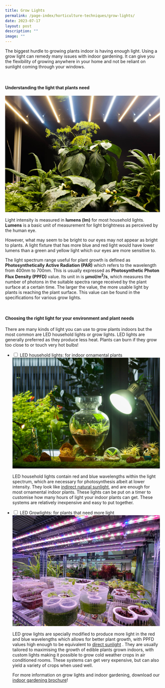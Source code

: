 ```yaml
---
title: Grow Lights
permalink: /page-index/horticulture-techniques/grow-lights/
date: 2023-07-17
layout: post
description: ""
image: ""
---
```

<section>
	<p>The biggest hurdle to growing plants indoor is having enough light. Using a grow light can remedy many issues with indoor gardening. It can give you the flexibility of growing anywhere in your home and not be reliant on sunlight coming through your windows. </p>
	<br>
</section>

<section>
	<h4>Understanding the light that plants need</h4>
	<img title="An indoor light growing setup to grow cold-weather crops. Photo by Jacqueline Chua." src="/images/Hardscapes/Growlight_JacChua.jpg">
	<p>Light intensity is measured in <b>lumens (lm)</b> for most household lights. <b>Lumens</b> is a basic unit of measurement for light brightness as perceived by the human eye.</p>
	<p>However, what may seem to be bright to our eyes may not appear as bright to plants. A light fixture that has more blue and red light would have lower lumens than a green and yellow light which our eyes are more sensitive to.</p>  
	<p>The light spectrum range useful for plant growth is defined as <b>Photosynthetically Active Radiation (PAR)</b> which refers to the wavelength from 400nm to 700nm. This is usually expressed as <b>Photosynthetic Photon Flux Density (PPFD)</b> value. Its unit in is <b>µmol/m<sup>2</sup>/s</b>, which measures the number of photons in the suitable spectra range received by the plant surface at a certain time. The larger the value, the more usable light by plants is reaching the plant surface. This value can be found in the specifications for various grow lights.</p>
	<br>
</section>

<section>
	<h4>Choosing the right light for your environment and plant needs</h4>
	<p>There are many kinds of light you can use to grow plants indoors but the most common are LED household lights or grow lights. LED lights are generally preferred as they produce less heat. Plants can burn if they grow too close to or touch very hot bulbs! </p>
	<ul class="jekyllcodex_accordion">
	<li><input type="checkbox" id="accordion1">
		<label for="accordion1">LED household lights: for indoor ornamental plants</label><div>
			<img title="An LED household light provides the equivalent of indirect natural sunlight, and is enough for most indoor ornamental plants. Photo by Jacqueline Chua." src="/images/Hardscapes/Growlight_JacChua%20(1).jpg">
	<p>LED household lights contain red and blue wavelengths within the light spectrum, which are necessary for photosynthesis albeit at lower intensity. They look like <a href="/page-index/horticulture-techniques/gauging-light/">indirect natural sunlight</a>, and are enough for most ornamental indoor plants. These lights can be put on a timer to customise how many hours of light your indoor plants can get. These systems are relatively inexpensive and easy to put together.</p>
		</div></li>
	<li><input type="checkbox" id="accordion2">
		<label for="accordion2">LED Growlights: for plants that need more light</label><div>
	<img title="Red, blue and white LED growlights to grow a variety of plants indoors. Photo by Jacqueline Chua." src="/images/Hardscapes/Growlight_JacChua%20(2).jpg">
	<p>LED grow lights are specially modified to produce more light in the red and blue wavelengths which allows for better plant growth, with PPFD values high enough to be equivalent to <a href="/page-index/horticulture-techniques/gauging-light/">direct sunlight</a> . They are usually tailored to maximising the growth of edible plants grown indoors, with custom lights making it possible to grow cold weather crops in air conditioned rooms. These systems can get very expensive, but can also yield a variety of crops when used well.</p>
	<p>For more information on grow lights and indoor gardening, download our <a download="" href="/files/introduction%20to%20indoor%20gardening.pdf">indoor gardening brochure</a>!
	<br>
</p></div></li></ul></section>